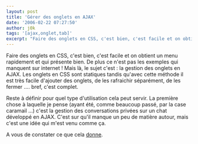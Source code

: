```yaml
---
layout: post
title: 'Gérer des onglets en AJAX'
date: '2006-02-22 07:27:50'
author: j0k
tags: '[ajax,onglet,tab]'
excerpt: "Faire des onglets en CSS, c'est bien, c'est facile et on obtient un menu rapidement et qui présente bien. De plus ce n'est pas les exemples qui manquent sur internet !     \nMais là, le sujet c'est : la gestion des onglets en AJAX. Les onglets en CSS sont statiques tandis qu'avec cette méthode il est très facile d'ajouter des onglets, de les rafraichir      …"
---
```


Faire des onglets en CSS, c'est bien, c'est facile et on obtient un menu rapidement et qui présente bien. De plus ce n'est pas les exemples qui manquent sur internet !
Mais là, le sujet c'est : la gestion des onglets en AJAX. Les onglets en CSS sont statiques tandis qu'avec cette méthode il est très facile d'ajouter des onglets, de les rafraichir séparément, de les fermer .... bref, c'est complet.

Reste à définir pour quel type d'utilisation cela peut servir. La première chose à laquelle je pense (ayant été, comme beaucoup passé, par la case caramail ...) c'est la gestion des conversations privées sur un chat développé en AJAX. C'est sur qu'il manque un peu de matière autour, mais c'est une idée qui m'est venu comme ça.

A vous de constater ce que cela [donne](http://www.havocstudios.com/articles/ajax/ajax_tabs/).
